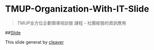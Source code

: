 TMUP-Organization-With-IT-Slide
===
>TMUP全方位企劃領導培訓營 課程 - 社團經營的資訊應用

##[Slide](http://joeangel.github.io/TMUP-Organization-With-IT-Slide)

This slide generat by [cleaver](https://github.com/jdan/cleaver)
